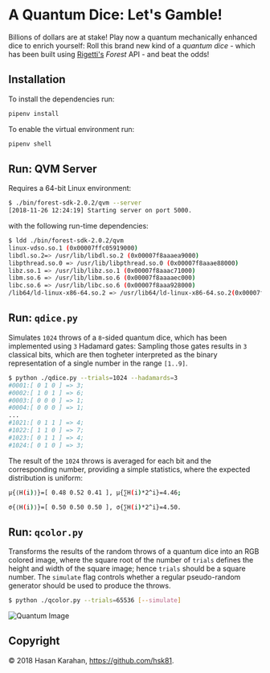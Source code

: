 # A Quantum Dice: Let's Gamble!

Billions of dollars are at stake! Play now a quantum mechanically enhanced dice to enrich yourself: Roll this brand new kind of a *quantum dice* - which has been built using [Rigetti's](https://www.rigetti.com/) *Forest* API - and beat the odds!

## Installation

To install the dependencies run:

```bash
pipenv install
```

To enable the virtual environment run:

```bash
pipenv shell
```

## Run: QVM Server

Requires a 64-bit Linux environment:

```bash
$ ./bin/forest-sdk-2.0.2/qvm --server
[2018-11-26 12:24:19] Starting server on port 5000.
```

with the following run-time dependencies:

```bash
$ ldd ./bin/forest-sdk-2.0.2/qvm
linux-vdso.so.1 (0x00007ffc05919000)
libdl.so.2=> /usr/lib/libdl.so.2 (0x00007f8aaaea9000)
libpthread.so.0 => /usr/lib/libpthread.so.0 (0x00007f8aaae88000)
libz.so.1 => /usr/lib/libz.so.1 (0x00007f8aaac71000)
libm.so.6 => /usr/lib/libm.so.6 (0x00007f8aaaaec000)
libc.so.6 => /usr/lib/libc.so.6 (0x00007f8aaa928000)
/lib64/ld-linux-x86-64.so.2 => /usr/lib64/ld-linux-x86-64.so.2(0x00007f8aaaed8000)
```

## Run: `qdice.py`

Simulates `1024` throws of a `8`-sided quantum dice, which has been implemented using `3` Hadamard gates: Sampling those gates results in `3` classical bits, which are then togheter interpreted as the binary representation of a single number in the range `[1..9]`.

```bash
$ python ./qdice.py --trials=1024 --hadamards=3
#0001:[ 0 1 0 ] => 3;
#0002:[ 1 0 1 ] => 6;
#0003:[ 0 0 0 ] => 1;
#0004:[ 0 0 0 ] => 1;
...
#1021:[ 0 1 1 ] => 4;
#1022:[ 1 1 0 ] => 7;
#1023:[ 0 1 1 ] => 4;
#1024:[ 0 1 0 ] => 3;
```

The result of the `1024` throws is averaged for each bit and the corresponding number, providing a simple statistics, where the expected distribution is uniform:

```bash
μ{⟨H(i)⟩}=[ 0.48 0.52 0.41 ], μ{∑H(i)*2^i}=4.46;
```
```bash
σ{⟨H(i)⟩}=[ 0.50 0.50 0.50 ], σ{∑H(i)*2^i}=4.50.
```

## Run: `qcolor.py`

Transforms the results of the random throws of a quantum dice into an RGB colored image, where the square root of the number of `trials` defines the height and width of the square image; hence `trials` should be a square number. The `simulate` flag controls whether a regular pseudo-random generator should be used to produce the throws.

```bash
$ python ./qcolor.py --trials=65536 [--simulate]
```

![Quantum Image](./img/qcolor-qvm.png)

## Copyright

 © 2018 Hasan Karahan, https://github.com/hsk81.
